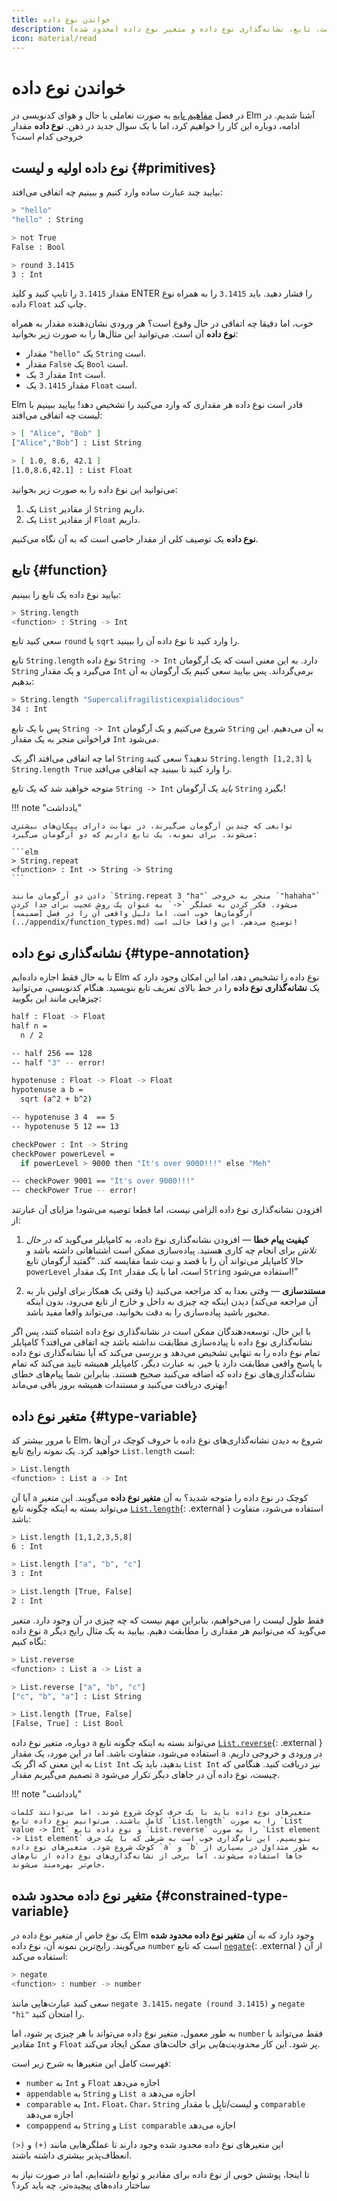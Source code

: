 ```yaml
---
title: خواندن نوع داده
description: مروری بر نوع داده اولیه، لیست، تابع، نشانه‌گذاری نوع داده و متغیر نوع داده (محدود شده)
icon: material/read
---
```


# خواندن نوع داده

در فصل [مفاهیم پایه](../core_language.md) به صورت تعاملی با حال و هوای کدنویسی در Elm آشنا شدیم. در ادامه، دوباره این کار را خواهیم کرد، اما با یک سوال جدید در ذهن. **نوع داده** مقدار خروجی کدام است؟ 

## نوع داده اولیه و لیست {#primitives}

بیایید چند عبارت ساده وارد کنیم و ببینیم چه اتفاقی می‌افتد:

```bash
> "hello"
"hello" : String

> not True
False : Bool

> round 3.1415
3 : Int
```

مقدار `3.1415` را تایپ کنید و کلید ENTER را فشار دهید. باید `3.1415` را به همراه نوع داده `Float` چاپ کند.

خوب، اما دقیقا چه اتفاقی در حال وقوع است؟ هر ورودی نشان‌دهنده مقدار به همراه **نوع داده** آن است. می‌توانید این مثال‌ها را به صورت زیر بخوانید:

- مقدار `"hello"` یک `String` است.
- مقدار `False` یک `Bool` است.
- مقدار `3` یک `Int` است.
- مقدار `3.1415` یک `Float` است.

Elm قادر است نوع داده هر مقداری که وارد می‌کنید را تشخیص دهد! بیایید ببینیم با لیست چه اتفاقی می‌افتد:

```bash
> [ "Alice", "Bob" ]
["Alice","Bob"] : List String

> [ 1.0, 8.6, 42.1 ]
[1.0,8.6,42.1] : List Float
```

می‌توانید این نوع داده را به صورت زیر بخوانید:

1. یک `List` از مقادیر `String` داریم.
2. یک `List` از مقادیر `Float` داریم.

**نوع داده** یک توصیف کلی از مقدار خاصی است که به آن نگاه می‌کنیم.

## تابع {#function}

بیایید نوع داده یک تابع را ببینیم:

```bash
> String.length
<function> : String -> Int
```

سعی کنید تابع `round` یا `sqrt` را وارد کنید تا نوع داده آن را ببینید.

تابع `String.length` نوع داده `String -> Int` دارد. به این معنی است که یک آرگومان `String` می‌گیرد و یک مقدار `Int` برمی‌گرداند. پس بیایید سعی کنیم یک آرگومان به آن بدهیم:

```bash
> String.length "Supercalifragilisticexpialidocious"
34 : Int
```

پس با یک تابع `String -> Int` شروع می‌کنیم و یک آرگومان `String` به آن می‌دهیم. این فراخوانی منجر به یک مقدار `Int` می‌شود.

اما چه اتفاقی می‌افتد اگر یک `String` ندهید؟ سعی کنید `String.length [1,2,3]` یا `String.length True` را وارد کنید تا ببینید چه اتفاقی می‌افتد.

متوجه خواهید شد که یک تابع `String -> Int` *باید* یک آرگومان `String` بگیرد!

!!! note "یادداشت"

	توابعی که چندین آرگومان می‌گیرند، در نهایت دارای پیکان‌های بیشتری می‌شوند. برای نمونه، یک تابع داریم که دو آرگومان می‌گیرد:

	```elm
	> String.repeat
	<function> : Int -> String -> String
	```

	دادن دو آرگومان مانند `String.repeat 3 "ha"` منجر به خروجی `"hahaha"` می‌شود. فکر کردن به عملگر `<-` به عنوان یک روش عجیب برای جدا کردن آرگومان‌ها خوب است، اما دلیل واقعی آن را در فصل [ضمیمه](../appendix/function_types.md) توضیح می‌دهم. این واقعا جالب است!

## نشانه‌گذاری نوع داده {#type-annotation}

تا به حال فقط اجازه داده‌ایم Elm نوع داده را تشخیص دهد، اما این امکان وجود دارد که یک **نشانه‌گذاری نوع داده** را در خط بالای تعریف تابع بنویسید. هنگام کدنویسی، می‌توانید چیزهایی مانند این بگویید:

```bash
half : Float -> Float
half n =
  n / 2

-- half 256 == 128
-- half "3" -- error!

hypotenuse : Float -> Float -> Float
hypotenuse a b =
  sqrt (a^2 + b^2)

-- hypotenuse 3 4  == 5
-- hypotenuse 5 12 == 13

checkPower : Int -> String
checkPower powerLevel =
  if powerLevel > 9000 then "It's over 9000!!!" else "Meh"

-- checkPower 9001 == "It's over 9000!!!"
-- checkPower True -- error!
```

افزودن نشانه‌گذاری نوع داده الزامی نیست، اما قطعا توصیه می‌شود! مزایای آن عبارتند از:

1. **کیفیت پیام خطا** &mdash; افزودن نشانه‌گذاری نوع داده، به کامپایلر می‌گوید که _در حال تلاش_ برای انجام چه کاری هستید. پیاده‌سازی ممکن است اشتباهاتی داشته باشد و حالا کامپایلر می‌تواند آن را با قصد و نیت شما مقایسه کند. &ldquo;گفتید آرگومان تابع `powerLevel` یک مقدار `Int` است، اما با یک مقدار `String` استفاده می‌شود!&rdquo;

2. **مستندسازی** &mdash; وقتی بعدا به کد مراجعه می‌کنید (یا وقتی یک همکار برای اولین بار به آن مراجعه می‌کند) دیدن اینکه چه چیزی به داخل و خارج از تابع می‌رود، بدون اینکه مجبور باشید پیاده‌سازی را به دقت بخوانید، می‌تواند واقعا مفید باشد.

با این حال، توسعه‌دهندگان ممکن است در نشانه‌گذاری نوع داده اشتباه کنند، پس اگر نشانه‌گذاری نوع داده با پیاده‌سازی مطابقت نداشته باشد چه اتفاقی می‌افتد؟ کامپایلر تمام نوع داده را به تنهایی تشخیص می‌دهد و بررسی می‌کند که آیا نشانه‌گذاری نوع داده با پاسخ واقعی مطابقت دارد یا خیر. به عبارت دیگر، کامپایلر همیشه تایید می‌کند که تمام نشانه‌گذاری‌های نوع داده که اضافه می‌کنید صحیح هستند. بنابراین شما پیام‌های خطای بهتری دریافت می‌کنید _و_ مستندات همیشه بروز باقی می‌ماند!

## متغیر نوع داده {#type-variable}

با مرور بیشتر کد Elm، شروع به دیدن نشانه‌گذاری‌های نوع داده با حروف کوچک در آن‌ها خواهید کرد. یک نمونه رایج تابع `List.length` است:

```bash
> List.length
<function> : List a -> Int
```

آیا آن `a` کوچک در نوع داده را متوجه شدید؟ به آن **متغیر نوع داده** می‌گویند. این متغیر می‌تواند بسته به اینکه چگونه تابع [`List.length`][list.length]{: .external } استفاده می‌شود، متفاوت باشد:

```bash
> List.length [1,1,2,3,5,8]
6 : Int

> List.length ["a", "b", "c"]
3 : Int

> List.length [True, False]
2 : Int
```

فقط طول لیست را می‌خواهیم، بنابراین مهم نیست که چه چیزی در آن وجود دارد. متغیر نوع داده `a` می‌گوید که می‌توانیم هر مقداری را مطابقت دهیم. بیایید به یک مثال رایج دیگر نگاه کنیم:

```bash
> List.reverse
<function> : List a -> List a

> List.reverse ["a", "b", "c"]
["c", "b", "a"] : List String

> List.length [True, False]
[False, True] : List Bool
```

دوباره، متغیر نوع داده `a` می‌تواند بسته به اینکه چگونه تابع [`List.reverse`][list.reverse]{: .external } استفاده می‌شود، متفاوت باشد. اما در این مورد، یک مقدار `a` در ورودی و خروجی داریم. به این معنی که اگر یک `List Int` بدهید، باید یک `List Int` نیز دریافت کنید. هنگامی که تصمیم می‌گیریم مقدار `a` چیست، نوع داده آن در جاهای دیگر تکرار می‌شود.

!!! note "یادداشت"

	متغیرهای نوع داده باید با یک حرف کوچک شروع شوند، اما می‌توانند کلمات کامل باشند. می‌توانیم نوع داده تابع `List.length` را به صورت `List value -> Int` و نوع داده تابع `List.reverse` را به صورت `List element -> List element` بنویسیم. این نام‌گذاری خوب است به شرطی که با یک حرف کوچک شروع شود. متغیرهای نوع داده `a` و `b` به طور متداول در بسیاری از جاها استفاده می‌شوند، اما برخی از نشانه‌گذاری‌های نوع داده از نام‌های خاص‌تر بهره‌مند می‌شوند.

## متغیر نوع داده محدود شده {#constrained-type-variable}

یک نوع خاص از متغیر نوع داده در Elm وجود دارد که به آن **متغیر نوع داده محدود شده** می‌گویند. رایج‌ترین نمونه آن، نوع داده `number` است که تابع [`negate`][negate]{: .external } از آن استفاده می‌کند:

```bash
> negate
<function> : number -> number
```

سعی کنید عبارت‌هایی مانند `negate 3.1415`، `negate (round 3.1415)` و `negate "hi"` را امتحان کنید.

به طور معمول، متغیر نوع داده می‌تواند با هر چیزی پر شود، اما `number` فقط می‌تواند با مقادیر `Int` و `Float` پر شود. این کار _محدودیت‌هایی_ برای حالت‌های ممکن ایجاد می‌کند.

فهرست کامل این متغیرها به شرح زیر است:

- `number` به `Int` و `Float` اجازه می‌دهد
- `appendable` به `String` و `List a` اجازه می‌دهد
- `comparable` به `Int`، `Float`، `Char`، `String` و لیست/تاپِل با مقدار `comparable` اجازه می‌دهد
- `compappend` به `String` و `List comparable` اجازه می‌دهد

این متغیرهای نوع داده محدود شده وجود دارند تا عملگرهایی مانند `(+)` و `(<)` انعطاف‌پذیر بیشتری داشته باشند.

تا اینجا، پوشش خوبی از نوع داده برای مقادیر و توابع داشته‌ایم، اما در صورت نیاز به ساختار داده‌های پیچیده‌تر، چه باید کرد؟

[list.length]: https://package.elm-lang.org/packages/elm/core/latest/List#length  
[list.reverse]: https://package.elm-lang.org/packages/elm/core/latest/List#reverse
[negate]: https://package.elm-lang.org/packages/elm/core/latest/Basics#negate